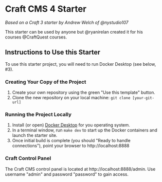 # Craft CMS 4 Starter
_Based on a Craft 3 starter by Andrew Welch of @nystudio107_


This starter can be used by anyone but @ryanirelan created it for his courses @CraftQuest courses. 

## Instructions to Use this Starter

To use this starter project, you will need to run Docker Desktop (see below, #3). 

### Creating Your Copy of the Project

1. Create your own repository using the green "Use this template" button.
2. Clone the new repository on your local machine: `git clone [your-git-url]`

### Running the Project Locally

1. Install (or open) [Docker Desktop](https://www.docker.com/products/docker-desktop/) for you operating system.
2. In a terminal window, run `make dev` to start up the Docker containers and launch the starter site. 
3. Once initial build is complete (you should "Ready to handle connections"), point your browser to http://localhost:8888

### Craft Control Panel

The Craft CMS control panel is located at http://localhost:8888/admin. Use username "admin" and password "password" to gain access. 
